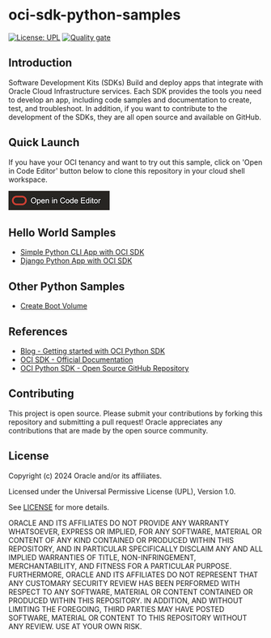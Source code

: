 # oci-sdk-python-samples

[![License: UPL](https://img.shields.io/badge/license-UPL-green)](https://img.shields.io/badge/license-UPL-green) [![Quality gate](https://sonarcloud.io/api/project_badges/quality_gate?project=oracle-devrel_oci-sdk-python-samples)](https://sonarcloud.io/dashboard?id=oracle-devrel_oci-sdk-python-samples)

## Introduction
Software Development Kits (SDKs) Build and deploy apps that integrate with Oracle Cloud Infrastructure services. Each SDK provides the tools you need to develop an app, including code samples and documentation to create, test, and troubleshoot. In addition, if you want to contribute to the development of the SDKs, they are all open source and available on GitHub.

## Quick Launch
If you have your OCI tenancy and want to try out this sample, click on 'Open in Code Editor' button below to clone this repository in your cloud shell workspace.

[<img src="https://raw.githubusercontent.com/oracle-devrel/oci-code-editor-samples/main/images/open-in-code-editor.png" />](https://cloud.oracle.com/?region=home&cs_repo_url=https://github.com/oracle-devrel/oci-sdk-python-samples.git&cs_open_ce=true&cs_readme_path=README.md)

## Hello World Samples
* [Simple Python CLI App with OCI SDK](./hello-world/python-cli-app/)
* [Django Python App with OCI SDK](./hello-world/python-django-app/)

## Other Python Samples
* [Create Boot Volume](./samples/create-boot-volume/)

## References
* [Blog - Getting started with OCI Python SDK](https://blogs.oracle.com/linux/post/getting-started-with-the-oracle-cloud-infrastructure-python-sdk)
* [OCI SDK - Official Documentation](https://docs.oracle.com/en-us/iaas/Content/API/Concepts/sdks.htm)
* [OCI Python SDK - Open Source GitHub Repository](https://github.com/oracle/oci-python-sdk)

## Contributing
This project is open source.  Please submit your contributions by forking this repository and submitting a pull request!  Oracle appreciates any contributions that are made by the open source community.

## License
Copyright (c) 2024 Oracle and/or its affiliates.

Licensed under the Universal Permissive License (UPL), Version 1.0.

See [LICENSE](LICENSE) for more details.

ORACLE AND ITS AFFILIATES DO NOT PROVIDE ANY WARRANTY WHATSOEVER, EXPRESS OR IMPLIED, FOR ANY SOFTWARE, MATERIAL OR CONTENT OF ANY KIND CONTAINED OR PRODUCED WITHIN THIS REPOSITORY, AND IN PARTICULAR SPECIFICALLY DISCLAIM ANY AND ALL IMPLIED WARRANTIES OF TITLE, NON-INFRINGEMENT, MERCHANTABILITY, AND FITNESS FOR A PARTICULAR PURPOSE.  FURTHERMORE, ORACLE AND ITS AFFILIATES DO NOT REPRESENT THAT ANY CUSTOMARY SECURITY REVIEW HAS BEEN PERFORMED WITH RESPECT TO ANY SOFTWARE, MATERIAL OR CONTENT CONTAINED OR PRODUCED WITHIN THIS REPOSITORY. IN ADDITION, AND WITHOUT LIMITING THE FOREGOING, THIRD PARTIES MAY HAVE POSTED SOFTWARE, MATERIAL OR CONTENT TO THIS REPOSITORY WITHOUT ANY REVIEW. USE AT YOUR OWN RISK. 